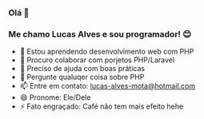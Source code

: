 ### Olá 👋

### Me chamo Lucas Alves e sou programador! :blush:

- 🌱 Estou aprendendo desenvolvimento web com PHP
- 👯 Procuro colaborar com porjetos PHP/Laravel
- 🤔 Preciso de ajuda com boas práticas
- 💬 Pergunte qualuqer coisa sobre PHP
- 📫 Entre em contato: lucas-alves-mota@hotmail.com
- 😄 Pronome: Ele/Dele
- ⚡ Fato engraçado: Café não tem mais efeito hehe
